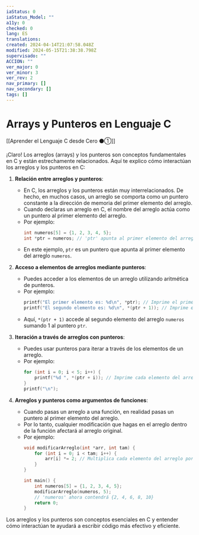 ```yaml
---
iaStatus: 0
iaStatus_Model: ""
a11y: 0
checked: 0
lang: ES
translations: 
created: 2024-04-14T21:07:58.048Z
modified: 2024-05-15T21:38:38.798Z
supervisado: ""
ACCION: ""
ver_major: 0
ver_minor: 3
ver_rev: 2
nav_primary: []
nav_secondary: []
tags: []
---
```

# Arrays y Punteros en Lenguaje C

[[Aprender el Lenguaje C desde Cero ⚫①]]

¡Claro! Los arreglos (arrays) y los punteros son conceptos fundamentales en C y están estrechamente relacionados. Aquí te explico cómo interactúan los arreglos y los punteros en C:

1. **Relación entre arreglos y punteros**:
   - En C, los arreglos y los punteros están muy interrelacionados. De hecho, en muchos casos, un arreglo se comporta como un puntero constante a la dirección de memoria del primer elemento del arreglo.
   - Cuando declaras un arreglo en C, el nombre del arreglo actúa como un puntero al primer elemento del arreglo.
   - Por ejemplo:
     ```c
     int numeros[5] = {1, 2, 3, 4, 5};
     int *ptr = numeros; // 'ptr' apunta al primer elemento del arreglo 'numeros'
     ```
   - En este ejemplo, `ptr` es un puntero que apunta al primer elemento del arreglo `numeros`.

2. **Acceso a elementos de arreglos mediante punteros**:
   - Puedes acceder a los elementos de un arreglo utilizando aritmética de punteros.
   - Por ejemplo:
     ```c
     printf("El primer elemento es: %d\n", *ptr); // Imprime el primer elemento del arreglo 'numeros'
     printf("El segundo elemento es: %d\n", *(ptr + 1)); // Imprime el segundo elemento del arreglo 'numeros'
     ```
   - Aquí, `*(ptr + 1)` accede al segundo elemento del arreglo `numeros` sumando 1 al puntero `ptr`.

3. **Iteración a través de arreglos con punteros**:
   - Puedes usar punteros para iterar a través de los elementos de un arreglo.
   - Por ejemplo:
     ```c
     for (int i = 0; i < 5; i++) {
         printf("%d ", *(ptr + i)); // Imprime cada elemento del arreglo 'numeros' usando punteros
     }
     printf("\n");
     ```

4. **Arreglos y punteros como argumentos de funciones**:
   - Cuando pasas un arreglo a una función, en realidad pasas un puntero al primer elemento del arreglo.
   - Por lo tanto, cualquier modificación que hagas en el arreglo dentro de la función afectará al arreglo original.
   - Por ejemplo:
     ```c
     void modificarArreglo(int *arr, int tam) {
         for (int i = 0; i < tam; i++) {
             arr[i] *= 2; // Multiplica cada elemento del arreglo por 2
         }
     }

     int main() {
         int numeros[5] = {1, 2, 3, 4, 5};
         modificarArreglo(numeros, 5);
         // 'numeros' ahora contendrá {2, 4, 6, 8, 10}
         return 0;
     }
     ```

Los arreglos y los punteros son conceptos esenciales en C y entender cómo interactúan te ayudará a escribir código más efectivo y eficiente.